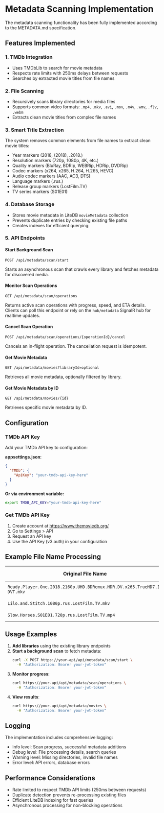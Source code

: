 # Metadata Scanning Implementation

The metadata scanning functionality has been fully implemented according to the METADATA.md specification.

## Features Implemented

### 1. TMDb Integration
- Uses TMDbLib to search for movie metadata
- Respects rate limits with 250ms delays between requests
- Searches by extracted movie titles from file names

### 2. File Scanning
- Recursively scans library directories for media files
- Supports common video formats: `.mp4`, `.mkv`, `.avi`, `.mov`, `.m4v`, `.wmv`, `.flv`, `.webm`
- Extracts clean movie titles from complex file names

### 3. Smart Title Extraction
The system removes common elements from file names to extract clean movie titles:
- Year markers (2018, (2018), .2018.)
- Resolution markers (720p, 1080p, 4K, etc.)
- Quality markers (BluRay, BDRip, WEBRip, HDRip, DVDRip)
- Codec markers (x264, x265, H.264, H.265, HEVC)
- Audio codec markers (AAC, AC3, DTS)
- Language markers (.rus.)
- Release group markers (LostFilm.TV)
- TV series markers (S01E01)

### 4. Database Storage
- Stores movie metadata in LiteDB `movieMetadata` collection
- Prevents duplicate entries by checking existing file paths
- Creates indexes for efficient querying

### 5. API Endpoints

#### Start Background Scan
```
POST /api/metadata/scan/start
```
Starts an asynchronous scan that crawls every library and fetches metadata for discovered media.

#### Monitor Scan Operations
```
GET /api/metadata/scan/operations
```
Returns active scan operations with progress, speed, and ETA details. Clients can poll this endpoint or rely on the `hub/metadata` SignalR hub for realtime updates.

#### Cancel Scan Operation
```
POST /api/metadata/scan/operations/{operationId}/cancel
```
Cancels an in-flight operation. The cancellation request is idempotent.

#### Get Movie Metadata
```
GET /api/metadata/movies?libraryId=optional
```
Retrieves all movie metadata, optionally filtered by library.

#### Get Movie Metadata by ID
```
GET /api/metadata/movies/{id}
```
Retrieves specific movie metadata by ID.

## Configuration

### TMDb API Key
Add your TMDb API key to configuration:

**appsettings.json:**
```json
{
  "TMDb": {
    "ApiKey": "your-tmdb-api-key-here"
  }
}
```

**Or via environment variable:**
```bash
export TMDB_API_KEY="your-tmdb-api-key-here"
```

### Get TMDb API Key
1. Create account at https://www.themoviedb.org/
2. Go to Settings > API
3. Request an API key
4. Use the API Key (v3 auth) in your configuration

## Example File Name Processing

| Original File Name | Extracted Title |
|-------------------|----------------|
| `Ready.Player.One.2018.2160p.UHD.BDRemux.HDR.DV.x265.TrueHD7.1-DVT.mkv` | `Ready Player One` |
| `Lilo.and.Stitch.1080p.rus.LostFilm.TV.mkv` | `Lilo and Stitch` |
| `Slow.Horses.S01E01.720p.rus.LostFilm.TV.mp4` | `Slow Horses` |

## Usage Examples

1. **Add libraries** using the existing library endpoints
2. **Start a background scan** to fetch metadata:
   ```bash
   curl -X POST https://your-api/api/metadata/scan/start \
     -H "Authorization: Bearer your-jwt-token"
   ```
3. **Monitor progress**:
   ```bash
   curl https://your-api/api/metadata/scan/operations \
     -H "Authorization: Bearer your-jwt-token"
   ```
4. **View results**:
   ```bash
   curl https://your-api/api/metadata/movies \
     -H "Authorization: Bearer your-jwt-token"
   ```

## Logging

The implementation includes comprehensive logging:
- Info level: Scan progress, successful metadata additions
- Debug level: File processing details, search queries
- Warning level: Missing directories, invalid file names
- Error level: API errors, database errors

## Performance Considerations

- Rate limited to respect TMDb API limits (250ms between requests)
- Duplicate detection prevents re-processing existing files
- Efficient LiteDB indexing for fast queries
- Asynchronous processing for non-blocking operations
